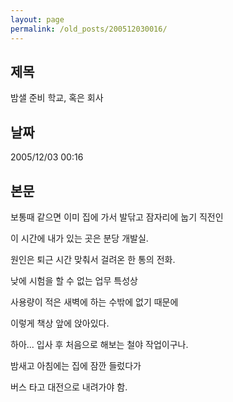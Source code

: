 ```yaml
---
layout: page
permalink: /old_posts/200512030016/
---
```


## 제목
밤샐 준비 학교, 혹은 회사

## 날짜
2005/12/03 00:16

## 본문
보통때 같으면 이미 집에 가서 발닦고 잠자리에 눕기 직전인 

이 시간에 내가 있는 곳은 분당 개발실.

원인은 퇴근 시간 맞춰서 걸려온 한 통의 전화.

낮에 시험을 할 수 없는 업무 특성상 

사용량이 적은 새벽에 하는 수밖에 없기 때문에 

이렇게 책상 앞에 앉아있다.

하아... 입사 후 처음으로 해보는 철야 작업이구나.

밤새고 아침에는 집에 잠깐 들렀다가

버스 타고 대전으로 내려가야 함.